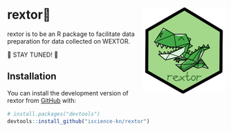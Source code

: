 
<!-- README.md is generated from README.Rmd. Please edit that file -->

# rextor🦖 <a href='https://iscience-kn.github.io/rextor/'><img src='man/figures/rextor_logo.png' align="right" height="200" /></a>

rextor is to be an R package to facilitate data preparation for data
collected on WEXTOR.

🦖 STAY TUNED! 🦖

<!-- badges: start -->
<!-- badges: end -->

## Installation

You can install the development version of rextor from
[GitHub](https://github.com/) with:

``` r
# install.packages("devtools")
devtools::install_github("iscience-kn/rextor")
```

<!-- ## Example -->
<!-- This is a basic example which shows you how to solve a common problem: -->
<!-- ```{r example} -->
<!-- library(rextor) -->
<!-- ## basic example code -->
<!-- ``` -->
<!-- What is special about using `README.Rmd` instead of just `README.md`? You can include R chunks like so: -->
<!-- ```{r cars} -->
<!-- summary(cars) -->
<!-- ``` -->
<!-- You'll still need to render `README.Rmd` regularly, to keep `README.md` up-to-date. `devtools::build_readme()` is handy for this. -->
<!-- You can also embed plots, for example: -->
<!-- ```{r pressure, echo = FALSE} -->
<!-- plot(pressure) -->
<!-- ``` -->
<!-- In that case, don't forget to commit and push the resulting figure files, so they display on GitHub and CRAN. -->
